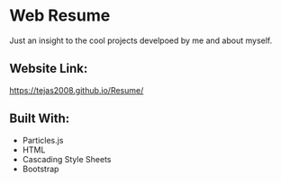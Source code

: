# Web Resume

Just an insight to the cool projects develpoed by me and about myself.


## Website Link:

https://tejas2008.github.io/Resume/

## Built With:

* Particles.js
* HTML
* Cascading Style Sheets
* Bootstrap

